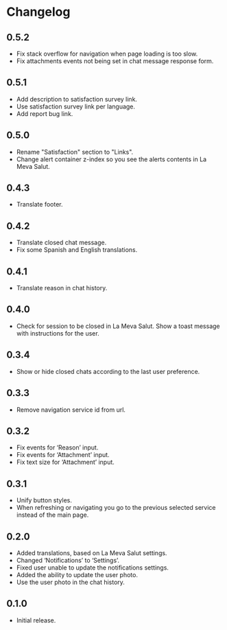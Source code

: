 # Changelog

## 0.5.2

- Fix stack overflow for navigation when page loading is too slow.
- Fix attachments events not being set in chat message response form.

## 0.5.1

- Add description to satisfaction survey link.
- Use satisfaction survey link per language.
- Add report bug link.

## 0.5.0

- Rename "Satisfaction" section to "Links".
- Change alert container z-index so you see the alerts contents in La Meva Salut.

## 0.4.3

- Translate footer.

## 0.4.2

- Translate closed chat message.
- Fix some Spanish and English translations.

## 0.4.1

- Translate reason in chat history.

## 0.4.0

- Check for session to be closed in La Meva Salut. Show a toast message with instructions for the user.

## 0.3.4

- Show or hide closed chats according to the last user preference.

## 0.3.3

- Remove navigation service id from url.

## 0.3.2

- Fix events for ‘Reason’ input.
- Fix events for ‘Attachment’ input.
- Fix text size for ‘Attachment’ input.

## 0.3.1

- Unify button styles.
- When refreshing or navigating you go to the previous selected service instead of the main page.

## 0.2.0

- Added translations, based on La Meva Salut settings.
- Changed ‘Notifications’ to ‘Settings’.
- Fixed user unable to update the notifications settings.
- Added the ability to update the user photo.
- Use the user photo in the chat history.

## 0.1.0

- Initial release.
